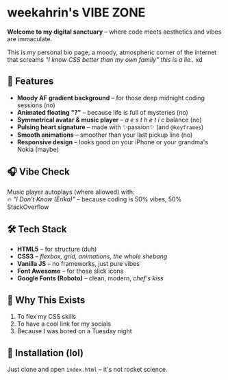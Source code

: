 # weekahrin's VIBE ZONE 

**Welcome to my digital sanctuary** – where code meets aesthetics and vibes are immaculate.  

This is my personal bio page, a moody, atmospheric corner of the internet that screams *"I know CSS better than my own family"* *this is a lie..* xd

## 🎨 Features  

- **Moody AF gradient background** – for those deep midnight coding sessions (no)
- **Animated floating "?"** – because life is full of mysteries (no)
- **Symmetrical avatar & music player** – *a e s t h e t i c* balance  (no)
- **Pulsing heart signature** – made with ✨passion✨ (and `@keyframes`)  
- **Smooth animations** – smoother than your last pickup line (no)
- **Responsive design** – looks good on your iPhone or your grandma's Nokia (maybe)

## 🎧 Vibe Check  

Music player autoplays (where allowed) with:  
🔥 *"I Don't Know (Erika)"* – because coding is 50% vibes, 50% StackOverflow  

## 🛠️ Tech Stack  

- **HTML5** – for structure (duh)  
- **CSS3** – *flexbox, grid, animations, the whole shebang*  
- **Vanilla JS** – no frameworks, just pure vibes  
- **Font Awesome** – for those slick icons  
- **Google Fonts (Roboto)** – clean, modern, *chef's kiss*  

## 🌟 Why This Exists  

1. To flex my CSS skills  
2. To have a cool link for my socials  
3. Because I was bored on a Tuesday night  

## 🚀 Installation (lol)  

Just clone and open `index.html` – it's not rocket science. 
